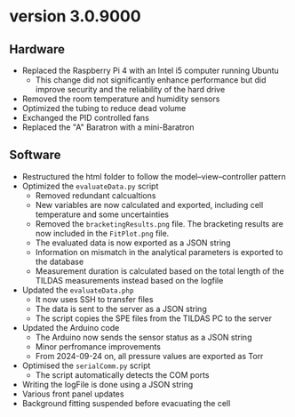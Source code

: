 # version 3.0.9000

## Hardware
* Replaced the Raspberry Pi 4 with an Intel i5 computer running Ubuntu
    - This change did not significantly enhance performance but did improve security and the reliability of the hard drive
* Removed the room temperature and humidity sensors
* Optimized the tubing to reduce dead volume
* Exchanged the PID controlled fans
* Replaced the "A" Baratron with a mini-Baratron

## Software
* Restructured the html folder to follow the model–view–controller pattern
* Optimized the `evaluateData.py` script
    - Removed redundant calcualtions
    - New variables are now calculated and exported, including cell temperature and some uncertainties
    - Removed the `bracketingResults.png` file. The bracketing results are now included in the `FitPlot.png` file.
    - The evaluated data is now exported as a JSON string
    - Information on mismatch in the analytical parameters is exported to the database
    - Measurement duration is calculated based on the total length of the TILDAS measurements instead based on the logfile
* Updated the `evaluateData.php`
    - It now uses SSH to transfer files
    - The data is sent to the server as a JSON string
    - The script copies the SPE files from the TILDAS PC to the server
* Updated the Arduino code
    - The Arduino now sends the sensor status as a JSON string
    - Minor perfromance improvements
    - From 2024-09-24 on, all pressure values are exported as Torr
* Optimised the `serialComm.py` script
    - The script automatically detects the COM ports
* Writing the logFile is done using a JSON string
* Various front panel updates
* Background fitting suspended before evacuating the cell
